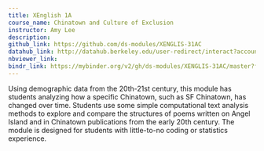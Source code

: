 ```yaml
---
title: XEnglish 1A
course_name: Chinatown and Culture of Exclusion
instructor: Amy Lee
description:
github_link: https://github.com/ds-modules/XENGLIS-31AC
datahub_link: http://datahub.berkeley.edu/user-redirect/interact?account=ds-modules&repo=XENGLIS-31AC&branch=master&path=
nbviewer_link:
bindr_link: https://mybinder.org/v2/gh/ds-modules/XENGLIS-31AC/master?filepath=https%3A%2F%2Fgithub.com%2Fds-modules%2FXENGLIS-31AC%2Fblob%2Fmaster%2F01-Chinatowns.ipynb
---
```

Using demographic data from the 20th-21st century, this module has students analyzing how a specific Chinatown, such as SF Chinatown, has changed over time. Students use some simple computational text analysis methods to explore and compare the structures of poems written on Angel Island and in Chinatown publications from the early 20th century.  The module is designed for students with little-to-no coding or statistics experience.
